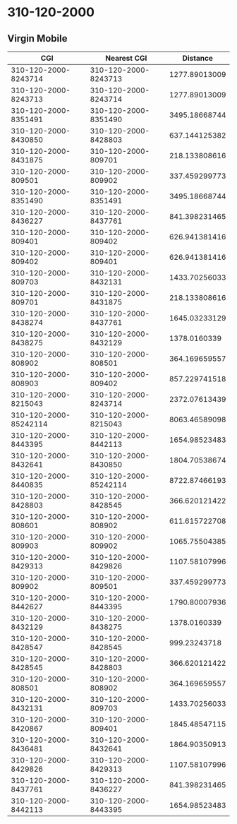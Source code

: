 # 310-120-2000
## Virgin Mobile


| CGI | Nearest CGI | Distance |
|-----|-------------|----------|
| 310-120-2000-8243714 | 310-120-2000-8243713 | 1277.89013009 |
| 310-120-2000-8243713 | 310-120-2000-8243714 | 1277.89013009 |
| 310-120-2000-8351491 | 310-120-2000-8351490 | 3495.18668744 |
| 310-120-2000-8430850 | 310-120-2000-8428803 | 637.144125382 |
| 310-120-2000-8431875 | 310-120-2000-809701 | 218.133808616 |
| 310-120-2000-809501 | 310-120-2000-809902 | 337.459299773 |
| 310-120-2000-8351490 | 310-120-2000-8351491 | 3495.18668744 |
| 310-120-2000-8436227 | 310-120-2000-8437761 | 841.398231465 |
| 310-120-2000-809401 | 310-120-2000-809402 | 626.941381416 |
| 310-120-2000-809402 | 310-120-2000-809401 | 626.941381416 |
| 310-120-2000-809703 | 310-120-2000-8432131 | 1433.70256033 |
| 310-120-2000-809701 | 310-120-2000-8431875 | 218.133808616 |
| 310-120-2000-8438274 | 310-120-2000-8437761 | 1645.03233129 |
| 310-120-2000-8438275 | 310-120-2000-8432129 | 1378.0160339 |
| 310-120-2000-808902 | 310-120-2000-808501 | 364.169659557 |
| 310-120-2000-808903 | 310-120-2000-809402 | 857.229741518 |
| 310-120-2000-8215043 | 310-120-2000-8243714 | 2372.07613439 |
| 310-120-2000-85242114 | 310-120-2000-8215043 | 8063.46589098 |
| 310-120-2000-8443395 | 310-120-2000-8442113 | 1654.98523483 |
| 310-120-2000-8432641 | 310-120-2000-8430850 | 1804.70538674 |
| 310-120-2000-8440835 | 310-120-2000-85242114 | 8722.87466193 |
| 310-120-2000-8428803 | 310-120-2000-8428545 | 366.620121422 |
| 310-120-2000-808601 | 310-120-2000-808902 | 611.615722708 |
| 310-120-2000-809903 | 310-120-2000-809902 | 1065.75504385 |
| 310-120-2000-8429313 | 310-120-2000-8429826 | 1107.58107996 |
| 310-120-2000-809902 | 310-120-2000-809501 | 337.459299773 |
| 310-120-2000-8442627 | 310-120-2000-8443395 | 1790.80007936 |
| 310-120-2000-8432129 | 310-120-2000-8438275 | 1378.0160339 |
| 310-120-2000-8428547 | 310-120-2000-8428545 | 999.23243718 |
| 310-120-2000-8428545 | 310-120-2000-8428803 | 366.620121422 |
| 310-120-2000-808501 | 310-120-2000-808902 | 364.169659557 |
| 310-120-2000-8432131 | 310-120-2000-809703 | 1433.70256033 |
| 310-120-2000-8420867 | 310-120-2000-809401 | 1845.48547115 |
| 310-120-2000-8436481 | 310-120-2000-8432641 | 1864.90350913 |
| 310-120-2000-8429826 | 310-120-2000-8429313 | 1107.58107996 |
| 310-120-2000-8437761 | 310-120-2000-8436227 | 841.398231465 |
| 310-120-2000-8442113 | 310-120-2000-8443395 | 1654.98523483 |
